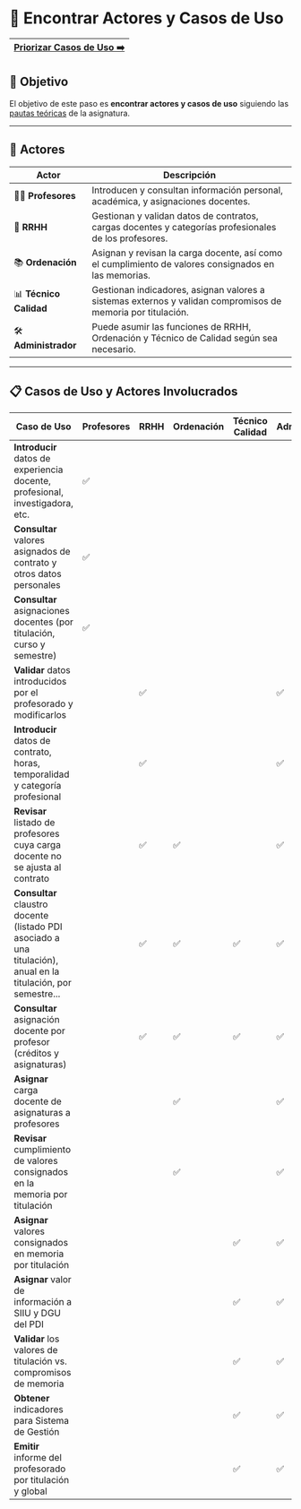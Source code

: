 # 📝 Encontrar Actores y Casos de Uso

[Priorizar Casos de Uso ➡️](PriorizarCasosDeUso.md) |
|--:|

## 🎯 **Objetivo**

El objetivo de este paso es **encontrar actores y casos de uso** siguiendo las [pautas teóricas](https://github.com/mmasias/IdSw1/blob/main/temario/contenidos/CdU.eAyCdU.md#c%C3%B3mo) de la asignatura.

---

## 👥 **Actores**  

| **Actor**           | **Descripción**                                                                                           |
|---------------------|-----------------------------------------------------------------------------------------------------------|
| 👩‍🏫 **Profesores**   | Introducen y consultan información personal, académica, y asignaciones docentes.                          |
| 🏢 **RRHH**          | Gestionan y validan datos de contratos, cargas docentes y categorías profesionales de los profesores.      |
| 📚 **Ordenación**    | Asignan y revisan la carga docente, así como el cumplimiento de valores consignados en las memorias.       |
| 📊 **Técnico Calidad** | Gestionan indicadores, asignan valores a sistemas externos y validan compromisos de memoria por titulación.| 
| 🛠️ **Administrador** | Puede asumir las funciones de RRHH, Ordenación y Técnico de Calidad según sea necesario.                   |

---

## 📋 **Casos de Uso y Actores Involucrados**

| Caso de Uso                                                                                                                                 | Profesores | RRHH | Ordenación | Técnico Calidad | Administrador |
|---------------------------------------------------------------------------------------------------------------------------------------------|------------|------|------------|-----------------|---------------|
| **Introducir** datos de experiencia docente, profesional, investigadora, etc.                                                              | ✅         |      |            |                 |               |
| **Consultar** valores asignados de contrato y otros datos personales                                                                       | ✅         |      |            |                 |               |
| **Consultar** asignaciones docentes (por titulación, curso y semestre)                                                                     | ✅         |      |            |                 |               |
| **Validar** datos introducidos por el profesorado y modificarlos                                                                           |            | ✅   |            |                 | ✅            |
| **Introducir** datos de contrato, horas, temporalidad y categoría profesional                                                              |            | ✅   |            |                 | ✅            |
| **Revisar** listado de profesores cuya carga docente no se ajusta al contrato                                                              |            | ✅   | ✅         |                 | ✅            |
| **Consultar** claustro docente (listado PDI asociado a una titulación), anual en la titulación, por semestre...                            |            | ✅   | ✅         | ✅              | ✅            |
| **Consultar** asignación docente por profesor (créditos y asignaturas)                                                                     |            | ✅   | ✅         | ✅              | ✅            |
| **Asignar** carga docente de asignaturas a profesores                                                                                      |            |      | ✅         |                 | ✅            |
| **Revisar** cumplimiento de valores consignados en la memoria por titulación                                                               |            |      | ✅         |                 | ✅            |
| **Asignar** valores consignados en memoria por titulación                                                                                  |            |      |            | ✅              | ✅            |
| **Asignar** valor de información a SIIU y DGU del PDI                                                                                      |            |      |            | ✅              | ✅            |
| **Validar** los valores de titulación vs. compromisos de memoria                                                                           |            |      |            | ✅              | ✅            |
| **Obtener** indicadores para Sistema de Gestión                                                                                            |            |      |            | ✅              | ✅            |
| **Emitir** informe del profesorado por titulación y global                                                                                 |            |      |            | ✅              | ✅            |